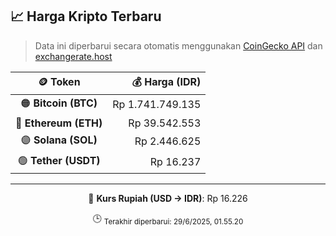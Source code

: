 

<!-- HARGA_KRIPTO -->
## 📈 Harga Kripto Terbaru

> Data ini diperbarui secara otomatis menggunakan [CoinGecko API](https://www.coingecko.com/) dan [exchangerate.host](https://exchangerate.host/)

<div align="center">

| 🪙 Token | 💰 Harga (IDR) |
|:------:|---------------:|
| 🟠 **Bitcoin (BTC)**   | Rp 1.741.749.135 |
| 🔵 **Ethereum (ETH)**  | Rp 39.542.553 |
| 🟣 **Solana (SOL)**    | Rp 2.446.625 |
| 🟢 **Tether (USDT)**   | Rp 16.237 |

---

💱 **Kurs Rupiah (USD → IDR)**: Rp 16.226

🕒 <sub>Terakhir diperbarui: 29/6/2025, 01.55.20</sub>

</div>
<!-- /HARGA_KRIPTO -->